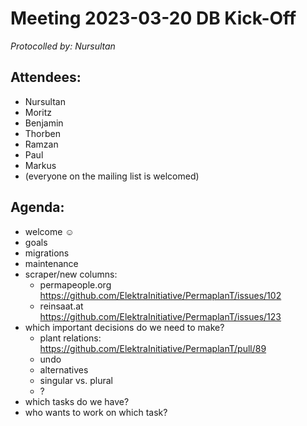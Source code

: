 # Meeting 2023-03-20 DB Kick-Off

_Protocolled by: Nursultan_

## Attendees:

- Nursultan
- Moritz
- Benjamin
- Thorben
- Ramzan
- Paul
- Markus
- (everyone on the mailing list is welcomed)

## Agenda:

- welcome ☺️
- goals
- migrations
- maintenance
- scraper/new columns:
  - permapeople.org https://github.com/ElektraInitiative/PermaplanT/issues/102
  - reinsaat.at https://github.com/ElektraInitiative/PermaplanT/issues/123
- which important decisions do we need to make?
  - plant relations: https://github.com/ElektraInitiative/PermaplanT/pull/89
  - undo
  - alternatives
  - singular vs. plural
  - ?
- which tasks do we have?
- who wants to work on which task?

